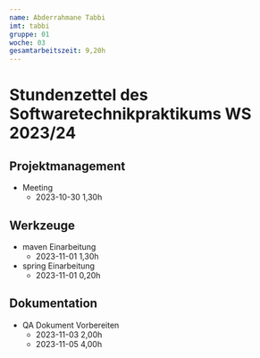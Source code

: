 ```yaml
---
name: Abderrahmane Tabbi
imt: tabbi
gruppe: 01
woche: 03
gesamtarbeitszeit: 9,20h
---
```


<!--
Jeder Eintrag stellt eine gesonderte Tätigkeit dar und ist als (Listen-)Stichpunkt unter der korrekten Kategorie einzuordnen.
Dieser ist mit dem Datum (im ISO Format) und der Dauer (in Stunden und Minuten) zu versehen (als sub-Listenstichpunkt).
Sollte sich die Arbeit an diesem Eintrag über mehrere Tage erstrecken, so können mehrere Unterpunkte genutzt werden.
Zum Beispiel:

## Dokumentation


Die Summe aller Stunden wird oben unter `gesamtarbeitszeit` im selben Format eingetragen (also z.B. 14,45h).

Die Datei wird wie folgt benannt: `stundenzettel_<woche (mit führender 0, falls einstellig>_<IMT Kürzel>.md`,
also zum Beispiel: `stundenzettel_01_maxm.md` oder `stundenzettel_10_maxm.md`.
-->

# Stundenzettel des Softwaretechnikpraktikums WS 2023/24

## Projektmanagement

- Meeting
  - 2023-10-30 1,30h
## Werkzeuge
- maven Einarbeitung
  - 2023-11-01 1,30h
- spring Einarbeitung
  - 2023-11-01 0,20h
## Dokumentation
- QA Dokument Vorbereiten
  - 2023-11-03 2,00h 
  - 2023-11-05 4,00h